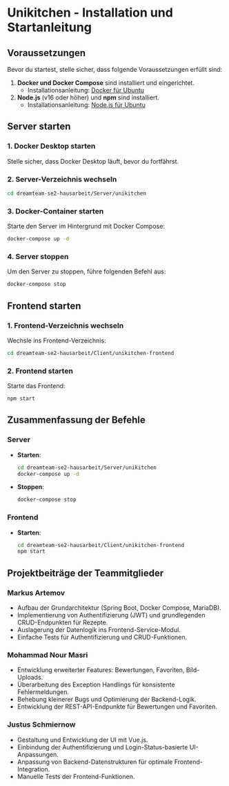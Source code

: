 # **Unikitchen - Installation und Startanleitung**

## **Voraussetzungen**
Bevor du startest, stelle sicher, dass folgende Voraussetzungen erfüllt sind:

1. **Docker und Docker Compose** sind installiert und eingerichtet.
    - Installationsanleitung: [Docker für Ubuntu](https://docs.docker.com/engine/install/ubuntu/)
2. **Node.js** (v16 oder höher) und **npm** sind installiert.
    - Installationsanleitung: [Node.js für Ubuntu](https://nodejs.org/en/download/package-manager/#debian-and-ubuntu-based-linux-distributions)

## **Server starten**

### **1. Docker Desktop starten**
Stelle sicher, dass Docker Desktop läuft, bevor du fortfährst.

### **2. Server-Verzeichnis wechseln**
```bash
cd dreamteam-se2-hausarbeit/Server/unikitchen
```

### **3. Docker-Container starten**
Starte den Server im Hintergrund mit Docker Compose:
```bash
docker-compose up -d
```

### **4. Server stoppen**
Um den Server zu stoppen, führe folgenden Befehl aus:
```bash
docker-compose stop
```

## **Frontend starten**

### **1. Frontend-Verzeichnis wechseln**
Wechsle ins Frontend-Verzeichnis:
```bash
cd dreamteam-se2-hausarbeit/Client/unikitchen-frontend
```

### **2. Frontend starten**
Starte das Frontend:
```bash
npm start
```

## **Zusammenfassung der Befehle**

### **Server**
- **Starten**:
  ```bash
  cd dreamteam-se2-hausarbeit/Server/unikitchen
  docker-compose up -d
  ```
- **Stoppen**:
  ```bash
  docker-compose stop
  ```

### **Frontend**
- **Starten**:
  ```bash
  cd dreamteam-se2-hausarbeit/Client/unikitchen-frontend
  npm start
  ```


## **Projektbeiträge der Teammitglieder**

### **Markus Artemov**
- Aufbau der Grundarchitektur (Spring Boot, Docker Compose, MariaDB).
- Implementierung von Authentifizierung (JWT) und grundlegenden CRUD-Endpunkten für Rezepte.
- Auslagerung der Datenlogik ins Frontend-Service-Modul.
- Einfache Tests für Authentifizierung und CRUD-Funktionen.

### **Mohammad Nour Masri**
- Entwicklung erweiterter Features: Bewertungen, Favoriten, Bild-Uploads.
- Überarbeitung des Exception Handlings für konsistente Fehlermeldungen.
- Behebung kleinerer Bugs und Optimierung der Backend-Logik.
- Entwicklung der REST-API-Endpunkte für Bewertungen und Favoriten.

### **Justus Schmiernow**
- Gestaltung und Entwicklung der UI mit Vue.js.
- Einbindung der Authentifizierung und Login-Status-basierte UI-Anpassungen.
- Anpassung von Backend-Datenstrukturen für optimale Frontend-Integration.
- Manuelle Tests der Frontend-Funktionen.